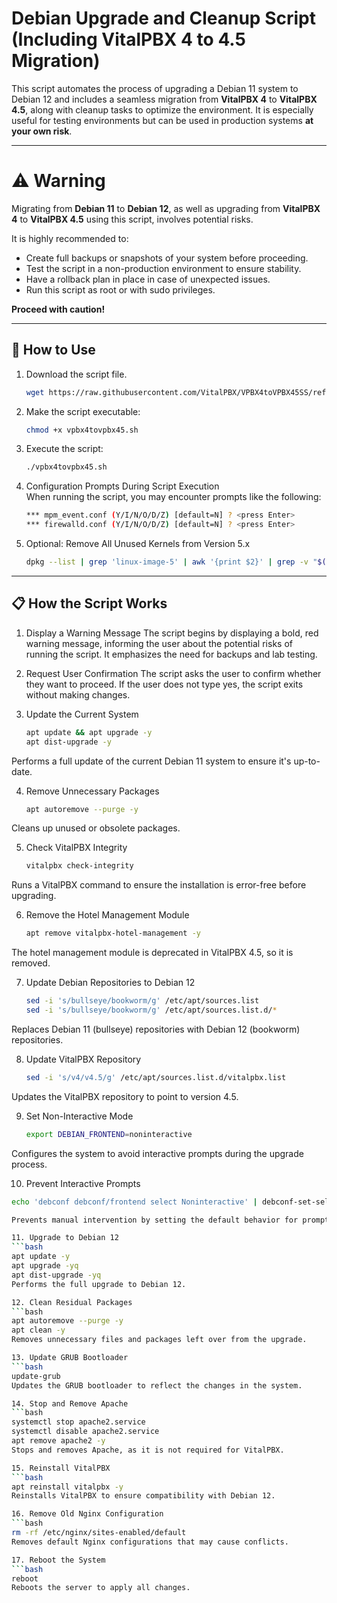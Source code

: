 # Debian Upgrade and Cleanup Script (Including VitalPBX 4 to 4.5 Migration)

This script automates the process of upgrading a Debian 11 system to Debian 12 and includes a seamless migration from **VitalPBX 4** to **VitalPBX 4.5**, along with cleanup tasks to optimize the environment. It is especially useful for testing environments but can be used in production systems **at your own risk**.

---

# ⚠️ Warning

Migrating from **Debian 11** to **Debian 12**, as well as upgrading from **VitalPBX 4** to **VitalPBX 4.5** using this script, involves potential risks. 

It is highly recommended to:

- Create full backups or snapshots of your system before proceeding.
- Test the script in a non-production environment to ensure stability.
- Have a rollback plan in place in case of unexpected issues.
- Run this script as root or with sudo privileges.

**Proceed with caution!**

---
## 🚀 How to Use

1. Download the script file.
   ```bash
   wget https://raw.githubusercontent.com/VitalPBX/VPBX4toVPBX45SS/refs/heads/main/vpbx4tovpbx45.sh
2. Make the script executable:
   ```bash
   chmod +x vpbx4tovpbx45.sh
3. Execute the script:
   ```bash
   ./vpbx4tovpbx45.sh
4. Configuration Prompts During Script Execution<br>
When running the script, you may encounter prompts like the following:
   ```bash
   *** mpm_event.conf (Y/I/N/O/D/Z) [default=N] ? <press Enter>
   *** firewalld.conf (Y/I/N/O/D/Z) [default=N] ? <press Enter>

5. Optional: Remove All Unused Kernels from Version 5.x
   ```bash
   dpkg --list | grep 'linux-image-5' | awk '{print $2}' | grep -v "$(uname -r)" | xargs sudo apt remove -y

---
## 📋 How the Script Works
1. Display a Warning Message
The script begins by displaying a bold, red warning message, informing the user about the potential risks of running the script. It emphasizes the need for backups and lab testing.

2. Request User Confirmation
The script asks the user to confirm whether they want to proceed. If the user does not type yes, the script exits without making changes.

3. Update the Current System
   ```bash
   apt update && apt upgrade -y
   apt dist-upgrade -y
Performs a full update of the current Debian 11 system to ensure it's up-to-date.

4. Remove Unnecessary Packages
   ```bash
   apt autoremove --purge -y
Cleans up unused or obsolete packages.

5. Check VitalPBX Integrity
   ```bash
   vitalpbx check-integrity
Runs a VitalPBX command to ensure the installation is error-free before upgrading.

6. Remove the Hotel Management Module
   ```bash
   apt remove vitalpbx-hotel-management -y
The hotel management module is deprecated in VitalPBX 4.5, so it is removed.

7. Update Debian Repositories to Debian 12
   ```bash
   sed -i 's/bullseye/bookworm/g' /etc/apt/sources.list
   sed -i 's/bullseye/bookworm/g' /etc/apt/sources.list.d/*
Replaces Debian 11 (bullseye) repositories with Debian 12 (bookworm) repositories.

8. Update VitalPBX Repository
   ```bash
   sed -i 's/v4/v4.5/g' /etc/apt/sources.list.d/vitalpbx.list
Updates the VitalPBX repository to point to version 4.5.

9. Set Non-Interactive Mode
   ```bash
   export DEBIAN_FRONTEND=noninteractive
Configures the system to avoid interactive prompts during the upgrade process.

10. Prevent Interactive Prompts
   ```bash
   echo 'debconf debconf/frontend select Noninteractive' | debconf-set-selections

Prevents manual intervention by setting the default behavior for prompts.

11. Upgrade to Debian 12
   ```bash
   apt update -y
   apt upgrade -yq
   apt dist-upgrade -yq
Performs the full upgrade to Debian 12.

12. Clean Residual Packages
   ```bash
   apt autoremove --purge -y
   apt clean -y
Removes unnecessary files and packages left over from the upgrade.

13. Update GRUB Bootloader
   ```bash
   update-grub
Updates the GRUB bootloader to reflect the changes in the system.

14. Stop and Remove Apache
   ```bash
   systemctl stop apache2.service
   systemctl disable apache2.service
   apt remove apache2 -y
Stops and removes Apache, as it is not required for VitalPBX.

15. Reinstall VitalPBX
   ```bash
   apt reinstall vitalpbx -y
Reinstalls VitalPBX to ensure compatibility with Debian 12.

16. Remove Old Nginx Configuration
   ```bash
   rm -rf /etc/nginx/sites-enabled/default
Removes default Nginx configurations that may cause conflicts.

17. Reboot the System
   ```bash
   reboot
Reboots the server to apply all changes.
